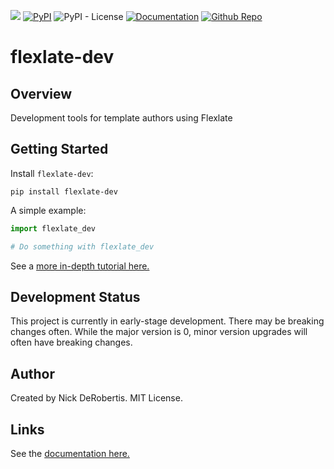 [![](https://codecov.io/gh/nickderobertis/flexlate-dev/branch/master/graph/badge.svg)](https://codecov.io/gh/nickderobertis/flexlate-dev)
[![PyPI](https://img.shields.io/pypi/v/flexlate-dev)](https://pypi.org/project/flexlate-dev/)
![PyPI - License](https://img.shields.io/pypi/l/flexlate-dev)
[![Documentation](https://img.shields.io/badge/documentation-pass-green)](https://nickderobertis.github.io/flexlate-dev/)
[![Github Repo](https://img.shields.io/badge/repo-github-informational)](https://github.com/nickderobertis/flexlate-dev/)


#  flexlate-dev

## Overview

Development tools for template authors using Flexlate

## Getting Started

Install `flexlate-dev`:

```
pip install flexlate-dev
```

A simple example:

```python
import flexlate_dev

# Do something with flexlate_dev
```

See a
[more in-depth tutorial here.](
https://nickderobertis.github.io/flexlate-dev/tutorial.html
)

## Development Status

This project is currently in early-stage development. There may be
breaking changes often. While the major version is 0, minor version
upgrades will often have breaking changes.

## Author

Created by Nick DeRobertis. MIT License.

## Links

See the
[documentation here.](
https://nickderobertis.github.io/flexlate-dev/
)
